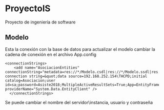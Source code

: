 # ProyectoIS
Proyecto de ingeniería de software

## Modelo
Esta la conexión con la base de datos
para actualizar el modelo cambiar la cadena de conexión en el archivo App.config

```
<connectionStrings>
    <add name="AsociacionEntities" connectionString="metadata=res://*/Modelo.csdl|res://*/Modelo.ssdl|res://*/Modelo.msl;provider=System.Data.SqlClient;provider connection string=&quot;data source=192.168.252.154\THCPD;initial catalog=Asociacion;user id=sa;password=Asiste2018;MultipleActiveResultSets=True;App=EntityFramework&quot;" providerName="System.Data.EntityClient" />
  </connectionStrings>
```
Se puede cambiar el nombre del servidor\instancia, usuario y contraseña




